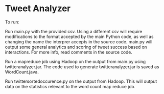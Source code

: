 # Tweet Analyzer

To run:  
  
Run main.py with the provided csv. Using a different csv will require modifications to the format accepted by the main Python code, as well as changing the name the interprer accepts in the source code.
main.py will output some general analytics and scoring of tweet success based on interactions. For more info, read comments in the source code. 
  
Run a mapreduce job using Hadoop on the output from main.py using twitteranalyzer.jar. The code used to generate twitteranalyzer.jar is saved as WordCount.java.

Run twittersortedoccurence.py on the output from Hadoop. This will output data on the statistics relevant to the word count map reduce job. 
